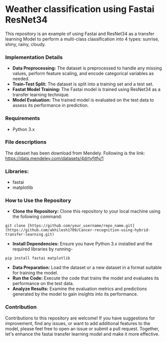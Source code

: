 # Weather classification using Fastai ResNet34

This repository is an example of using Fastai and ResNet34 as a transfer learning Model to perform a multi-class classification into 4 types: sunrise, shiny, rainy, cloudy.

### Implementation Details
- **Data Preprocessing:** The dataset is preprocessed to handle any missing values, perform feature scaling, and encode categorical variables as needed.
- **Train-Test Split:** The dataset is split into a training set and a test set.
- **Fastat Model Training:** The Fastai model is trained using ResNet34 as a transfer learning technique.
- **Model Evaluation:** The trained model is evaluated on the test data to assess its performance in prediction.

### Requirements
  - Python 3.x

### File descriptions
The dataset has been download from Mendely. Following is the link: https://data.mendeley.com/datasets/4drtyfjtfy/1

### Libraries:
  - fastai
  - matplotlib

### How to Use the Repository
- **Clone the Repository:** Clone this repository to your local machine using the following command:
```
git clone [https://github.com/your_username/repo_name.git](https://github.com/akhilesh1709/Cancer-recognition-using-hybrid-transfer-learning.git)
```
- **Install Dependencies:** Ensure you have Python 3.x installed and the required libraries by running-
```
pip install fastai matplotlib
```
- **Data Preparation:** Load the dataset or a new dataset in a format suitable for training the model.
- **Run the Code:** Execute the code that trains the model and evaluates its performance on the test data.
- **Analyze Results:** Examine the evaluation metrics and predictions generated by the model to gain insights into its performance.

### Contribution
Contributions to this repository are welcome! If you have suggestions for improvement, find any issues, or want to add additional features to the model, please feel free to open an issue or submit a pull request. Together, let's enhance the fastai transfer learning model and make it more effective.
